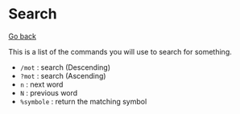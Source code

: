 # Search

[Go back](..#-and-now-mastering-it)

This is a list of the commands you will use to search for something.

* `/mot` : search (Descending)
* `?mot` : search (Ascending)
* `n` : next word
* `N` : previous word
* `%symbole` : return the matching symbol